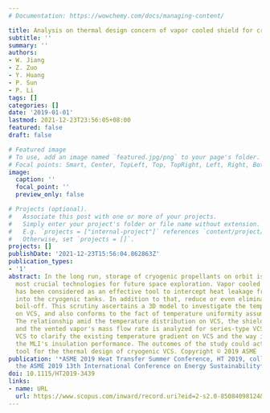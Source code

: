 ```yaml
---
# Documentation: https://wowchemy.com/docs/managing-content/

title: Analysis on thermal design concern of vapor cooled shield for cryogenic tanks
subtitle: ''
summary: ''
authors:
- W. Jiang
- Z. Zuo
- Y. Huang
- P. Sun
- P. Li
tags: []
categories: []
date: '2019-01-01'
lastmod: 2021-12-23T23:56:05+08:00
featured: false
draft: false

# Featured image
# To use, add an image named `featured.jpg/png` to your page's folder.
# Focal points: Smart, Center, TopLeft, Top, TopRight, Left, Right, BottomLeft, Bottom, BottomRight.
image:
  caption: ''
  focal_point: ''
  preview_only: false

# Projects (optional).
#   Associate this post with one or more of your projects.
#   Simply enter your project's folder or file name without extension.
#   E.g. `projects = ["internal-project"]` references `content/project/deep-learning/index.md`.
#   Otherwise, set `projects = []`.
projects: []
publishDate: '2021-12-23T15:56:04.862863Z'
publication_types:
- '1'
abstract: In the long run, storage of cryogenic propellants on orbit is one of the
  most crucial technologies for future space exploration. Vapor cooled shield (VCS)
  has been considered as an effective tool to intercept heat leakage from the environment
  into the cryogenic tanks. In addition to that, reduce or even eliminate propellant
  boil-off. This scrutiny ascertains a 3D model to investigate the temperature distribution
  on VCS, and also conforms to the fact of temperature uniformity assumption in literature.
  The relationship amid the temperature distribution on VCS, the shield wall thickness,
  and the vented vapor's mass flow rate is analyzed for series-type VCS and parallel-type
  VCS to clarify the existing temperature gradient on VCS and the way it influences
  the MLI's insulation performance. The outcomes of the study could act as a beneficial
  tool for the thermal design of cryogenic VCS. Copyright © 2019 ASME
publication: '*ASME 2019 Heat Transfer Summer Conference, HT 2019, collocated with
  the ASME 2019 13th International Conference on Energy Sustainability*'
doi: 10.1115/HT2019-3439
links:
- name: URL
  url: https://www.scopus.com/inward/record.uri?eid=2-s2.0-85084098124&doi=10.1115%2fHT2019-3439&partnerID=40&md5=e2f374a757e6e93268b0a93348e6fb36
---
```

